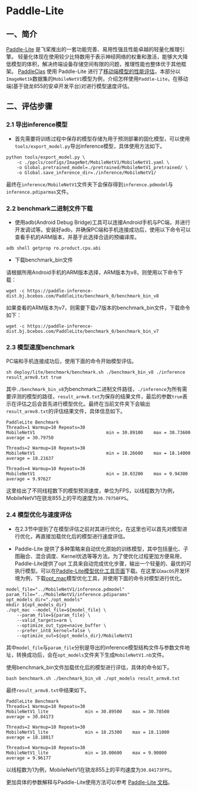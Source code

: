 # Paddle-Lite

## 一、简介

[Paddle-Lite](https://github.com/PaddlePaddle/Paddle-Lite) 是飞桨推出的一套功能完善、易用性强且性能卓越的轻量化推理引擎。
轻量化体现在使用较少比特数用于表示神经网络的权重和激活，能够大大降低模型的体积，解决终端设备存储空间有限的问题，推理性能也整体优于其他框架。
[PaddleClas](https://github.com/PaddlePaddle/PaddleClas) 使用 Paddle-Lite 进行了[移动端模型的性能评估](../models/Mobile.md)，本部分以`ImageNet1k`数据集的`MobileNetV1`模型为例，介绍怎样使用`Paddle-Lite`，在移动端(基于骁龙855的安卓开发平台)对进行模型速度评估。


## 二、评估步骤

### 2.1 导出inference模型

* 首先需要将训练过程中保存的模型存储为用于预测部署的固化模型，可以使用`tools/export_model.py`导出inference模型，具体使用方法如下。

```shell
python tools/export_model.py \
    -c ./ppcls/configs/ImageNet/MobileNetV1/MobileNetV1.yaml \
    -o Global.pretrained_model=./pretrained/MobileNetV1_pretrained/ \
    -o Global.save_inference_dir=./inference/MobileNetV1/
```

最终在`inference/MobileNetV1`文件夹下会保存得到`inference.pdmodel`与`inference.pdiparmas`文件。


### 2.2 benchmark二进制文件下载

* 使用adb(Android Debug Bridge)工具可以连接Android手机与PC端，并进行开发调试等。安装好adb，并确保PC端和手机连接成功后，使用以下命令可以查看手机的ARM版本，并基于此选择合适的预编译库。

```shell
adb shell getprop ro.product.cpu.abi
```

* 下载benchmark_bin文件

请根据所用Android手机的ARM版本选择，ARM版本为v8，则使用以下命令下载：

```shell
wget -c https://paddle-inference-dist.bj.bcebos.com/PaddleLite/benchmark_0/benchmark_bin_v8
```

如果查看的ARM版本为v7，则需要下载v7版本的benchmark_bin文件，下载命令如下：

```shell
wget -c https://paddle-inference-dist.bj.bcebos.com/PaddleLite/benchmark_0/benchmark_bin_v7
```

### 2.3 模型速度benchmark

PC端和手机连接成功后，使用下面的命令开始模型评估。

```
sh deploy/lite/benchmark/benchmark.sh ./benchmark_bin_v8 ./inference result_armv8.txt true
```

其中`./benchmark_bin_v8`为benchmark二进制文件路径，`./inference`为所有需要评测的模型的路径，`result_armv8.txt`为保存的结果文件，最后的参数`true`表示在评估之后会首先进行模型优化。最终在当前文件夹下会输出`result_armv8.txt`的评估结果文件，具体信息如下。

```
PaddleLite Benchmark
Threads=1 Warmup=10 Repeats=30
MobileNetV1                           min = 30.89100    max = 30.73600    average = 30.79750

Threads=2 Warmup=10 Repeats=30
MobileNetV1                           min = 18.26600    max = 18.14000    average = 18.21637

Threads=4 Warmup=10 Repeats=30
MobileNetV1                           min = 10.03200    max = 9.94300     average = 9.97627
```

这里给出了不同线程数下的模型预测速度，单位为FPS，以线程数为1为例，MobileNetV1在骁龙855上的平均速度为`30.79750FPS`。


### 2.4 模型优化与速度评估


* 在2.3节中提到了在模型评估之前对其进行优化，在这里也可以首先对模型进行优化，再直接加载优化后的模型进行速度评估。

* Paddle-Lite 提供了多种策略来自动优化原始的训练模型，其中包括量化、子图融合、混合调度、Kernel优选等等方法。为了使优化过程更加方便易用，Paddle-Lite提供了opt 工具来自动完成优化步骤，输出一个轻量的、最优的可执行模型。可以在[Paddle-Lite模型优化工具页面](https://paddle-lite.readthedocs.io/zh/latest/user_guides/model_optimize_tool.html)下载。在这里以`macOS`开发环境为例，下载[opt_mac](https://paddlelite-data.bj.bcebos.com/model_optimize_tool/opt_mac)模型优化工具，并使用下面的命令对模型进行优化。



```shell
model_file="../MobileNetV1/inference.pdmodel"
param_file="../MobileNetV1/inference.pdiparams"
opt_models_dir="./opt_models"
mkdir ${opt_models_dir}
./opt_mac --model_file=${model_file} \
    --param_file=${param_file} \
    --valid_targets=arm \
    --optimize_out_type=naive_buffer \
    --prefer_int8_kernel=false \
    --optimize_out=${opt_models_dir}/MobileNetV1
```

其中`model_file`与`param_file`分别是导出的inference模型结构文件与参数文件地址，转换成功后，会在`opt_models`文件夹下生成`MobileNetV1.nb`文件。

使用benchmark_bin文件加载优化后的模型进行评估，具体的命令如下。

```shell
bash benchmark.sh ./benchmark_bin_v8 ./opt_models result_armv8.txt
```

最终`result_armv8.txt`中结果如下。

```
PaddleLite Benchmark
Threads=1 Warmup=10 Repeats=30
MobileNetV1_lite              min = 30.89500    max = 30.78500    average = 30.84173

Threads=2 Warmup=10 Repeats=30
MobileNetV1_lite              min = 18.25300    max = 18.11000    average = 18.18017

Threads=4 Warmup=10 Repeats=30
MobileNetV1_lite              min = 10.00600    max = 9.90000     average = 9.96177
```

以线程数为1为例，MobileNetV1在骁龙855上的平均速度为`30.84173FPS`。

更加具体的参数解释与Paddle-Lite使用方法可以参考 [Paddle-Lite 文档](https://paddle-lite.readthedocs.io/zh/latest/)。
